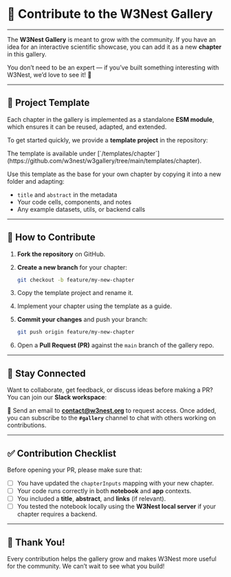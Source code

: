 # 🤝 Contribute to the W3Nest Gallery

---

The **W3Nest Gallery** is meant to grow with the community. If you have an idea for an interactive scientific showcase, you can add it as a new **chapter** in this gallery.

You don’t need to be an expert — if you’ve built something interesting with W3Nest, we’d love to see it! 🚀

---

## 📂 Project Template

Each chapter in the gallery is implemented as a standalone **ESM module**, which ensures it can be reused, adapted, and extended.

To get started quickly, we provide a **template project** in the repository:

<note level="info" title="Template Location">  
The template is available under [`/templates/chapter`](https://github.com/w3nest/w3gallery/tree/main/templates/chapter).  
</note>  

Use this template as the base for your own chapter by copying it into a new folder and adapting:

* `title` and `abstract` in the metadata
* Your code cells, components, and notes
* Any example datasets, utils, or backend calls

---

## 🌱 How to Contribute

1. **Fork the repository** on GitHub.
2. **Create a new branch** for your chapter:

   ```bash
   git checkout -b feature/my-new-chapter
   ```
3. Copy the template project and rename it.
4. Implement your chapter using the template as a guide.
5. **Commit your changes** and push your branch:

   ```bash
   git push origin feature/my-new-chapter
   ```
6. Open a **Pull Request (PR)** against the `main` branch of the gallery repo.

---

## 📨 Stay Connected

Want to collaborate, get feedback, or discuss ideas before making a PR?
You can join our **Slack workspace**:

📧 Send an email to **[contact@w3nest.org](mailto:contact@w3nest.org)** to request access.
Once added, you can subscribe to the **`#gallery`** channel to chat with others working on contributions.

---

## ✅ Contribution Checklist

Before opening your PR, please make sure that:

* [ ] You have updated the `chapterInputs` mapping with your new chapter.
* [ ] Your code runs correctly in both **notebook** and **app** contexts.
* [ ] You included a **title**, **abstract**, and **links** (if relevant).
* [ ] You tested the notebook locally using the **W3Nest local server** if your chapter requires a backend.

---

## 🌟 Thank You!

Every contribution helps the gallery grow and makes W3Nest more useful for the community.
We can’t wait to see what you build!
